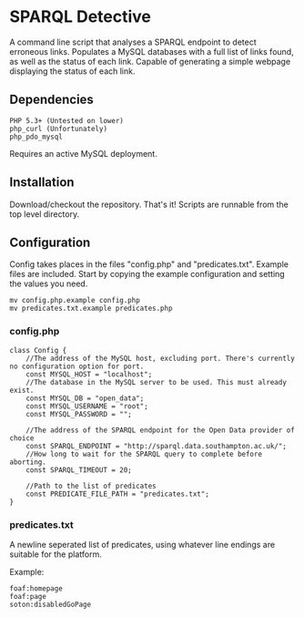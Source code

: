 SPARQL Detective
================

A command line script that analyses a SPARQL endpoint to detect erroneous links. Populates a MySQL databases with a full list of links found, as well as the status of each link. Capable of generating a simple webpage displaying the status of each link.

## Dependencies

```
PHP 5.3+ (Untested on lower)
php_curl (Unfortunately)
php_pdo_mysql
```

Requires an active MySQL deployment.

## Installation

Download/checkout the repository. That's it! Scripts are runnable from the top level directory.

## Configuration

Config takes places in the files "config.php" and "predicates.txt". Example files are included. Start by copying the example configuration and setting the values you need.

```
mv config.php.example config.php
mv predicates.txt.example predicates.php
```

### config.php
```
class Config {
    //The address of the MySQL host, excluding port. There's currently no configuration option for port.
    const MYSQL_HOST = "localhost";
    //The database in the MySQL server to be used. This must already exist.
    const MYSQL_DB = "open_data";
    const MYSQL_USERNAME = "root";
    const MYSQL_PASSWORD = "";

    //The address of the SPARQL endpoint for the Open Data provider of choice
    const SPARQL_ENDPOINT = "http://sparql.data.southampton.ac.uk/";
    //How long to wait for the SPARQL query to complete before aborting.
    const SPARQL_TIMEOUT = 20;

    //Path to the list of predicates
    const PREDICATE_FILE_PATH = "predicates.txt";
}
```

### predicates.txt

A newline seperated list of predicates, using whatever line endings are suitable for the platform.

Example:
```
foaf:homepage
foaf:page
soton:disabledGoPage
```




